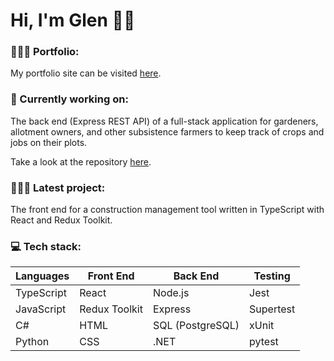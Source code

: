 # Hi, I'm Glen 👋🏼

### 🙎🏽‍♂️ Portfolio:

My portfolio site can be visited [here](https://glen-pearse.netlify.app/).

### 🌱 Currently working on:

The back end (Express REST API) of a full-stack application for gardeners, allotment owners, and other subsistence farmers to keep track of crops and jobs on their plots.

Take a look at the repository [here](https://github.com/gcpearse/agriculture-back-end).

### 👨🏽‍💻 Latest project:

The front end for a construction management tool written in TypeScript with React and Redux Toolkit.

### 💻 Tech stack:

|Languages|Front End|Back End|Testing|
|---|---|---|---|
|TypeScript|React|Node.js|Jest|
|JavaScript|Redux Toolkit|Express|Supertest|
|C#|HTML|SQL (PostgreSQL)|xUnit|
|Python|CSS|.NET|pytest|

<!---
gcpearse/gcpearse is a ✨ special ✨ repository because its `README.md` (this file) appears on your GitHub profile.
You can click the Preview link to take a look at your changes.
--->
